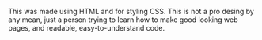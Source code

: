 This was made using HTML and for styling CSS. This is not a pro desing by any mean, just a person trying to learn how to make good looking web pages, and readable, easy-to-understand code. 
